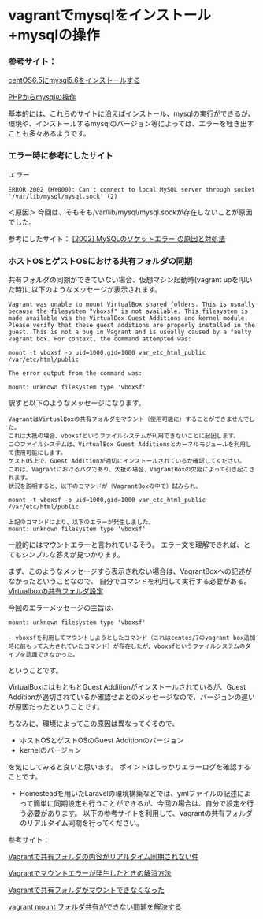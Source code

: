 # vagrantでmysqlをインストール+mysqlの操作

### 参考サイト：

[centOS6.5にmysql5.6をインストールする](https://qiita.com/tiwu_official/items/5ff3fa38611de058704a)

[PHPからmysqlの操作](https://qiita.com/tiwu_official/items/3415fad87fb3a6d68666)

基本的には、これらのサイトに沿えばインストール、mysqlの実行ができるが、
環境や、インストールするmysqlのバージョン等によっては、エラーを吐き出すことも多々あるようです。

### エラー時に参考にしたサイト

*エラー*
```:ソケットに関するエラー(2002)
ERROR 2002 (HY000): Can't connect to local MySQL server through socket '/var/lib/mysql/mysql.sock' (2)
```
＜原因＞
今回は、そもそも/var/lib/mysql/mysql.sockが存在しないことが原因でした。

参考にしたサイト：
[[2002] MySQLのソケットエラー の原因と対処法](https://beyondjapan.com/blog/2016/03/2002-mysql-socket-error/)

### ホストOSとゲストOSにおける共有フォルダの同期

共有フォルダの同期ができていない場合、仮想マシン起動時(vagrant upを叩いた時)に以下のようなメッセージが表示されます。

```
Vagrant was unable to mount VirtualBox shared folders. This is usually
because the filesystem "vboxsf" is not available. This filesystem is
made available via the VirtualBox Guest Additions and kernel module.
Please verify that these guest additions are properly installed in the
guest. This is not a bug in Vagrant and is usually caused by a faulty
Vagrant box. For context, the command attempted was:

mount -t vboxsf -o uid=1000,gid=1000 var_etc_html_public /var/etc/html/public

The error output from the command was:

mount: unknown filesystem type 'vboxsf'

```
訳すと以下のようなメッセージになります。
```
VagrantはVirtualBoxの共有フォルダをマウント（使用可能に）することができませんでした。
これは大抵の場合、vboxsfというファイルシステムが利用できないことに起因します。
このファイルシステムは、VirtualBox Guest Additionsとカーネルモジュールを利用して使用可能にします。
ゲストOS上で、Guest Additionが適切にインストールされているか確認してください。
これは、Vagrantにおけるバグであり、大抵の場合、VagrantBoxの欠陥によって引き起こされます。
状況を説明すると、以下のコマンドが（VagrantBoxの中で）試みられ、

mount -t vboxsf -o uid=1000,gid=1000 var_etc_html_public /var/etc/html/public

上記のコマンドにより、以下のエラーが発生しました。
mount: unknown filesystem type 'vboxsf'
```

一般的にはマウントエラーと言われているそう。
エラー文を理解できれば、とてもシンプルな答えが見つかります。

まず、このようなメッセージすら表示されない場合は、VagrantBoxへの記述がなかったということなので、
自分でコマンドを利用して実行する必要がある。
[Virtualboxの共有フォルダ設定](https://qiita.com/haseken/items/982c5369988636991a4a)

今回のエラーメッセージの主旨は、
```
mount: unknown filesystem type 'vboxsf'

- vboxsfを利用してマウントしようとしたコマンド（これはcentos/7のvagrant box追加時に前もって入力されていたコマンド）が存在したが、vboxsfというファイルシステムのタイプを認識できなかった。
```

ということです。

VirtualBoxにはもともとGuest Additionがインストールされているが、Guest Additionが適切されているか確認せよとのメッセージなので、バージョンの違いが原因だったということです。

ちなみに、環境によってこの原因は異なってくるので、
- ホストOSとゲストOSのGuest Additionのバージョン
- kernelのバージョン

を気にしてみると良いと思います。
ポイントはしっかりエラーログを確認することです。

- Homesteadを用いたLaravelの環境構築などでは、ymlファイルの記述によって簡単に同期設定も行うことができるが、今回の場合は、自分で設定を行う必要があります。
以下の参考サイトを利用して、Vagrantの共有フォルダのリアルタイム同期を行ってください。

参考サイト：

[Vagrantで共有フォルダの内容がリアルタイム同期されない件](https://qiita.com/sudachi808/items/edc304b3ee6c1436b0fd)

[Vagrantでマウントエラーが発生したときの解消方法](https://qiita.com/chubura/items/4166585cf3f44e33271d)

[Vagrantで共有フォルダがマウントできなくなった](http://blog.a-way-out.net/blog/2016/03/11/vagrant-failed-to-mount-folders-in-linux-guest/)

[vagrant mount フォルダ共有ができない問題を解決する](https://omohikane.com/vagrant_mount_error_foldersync/)


